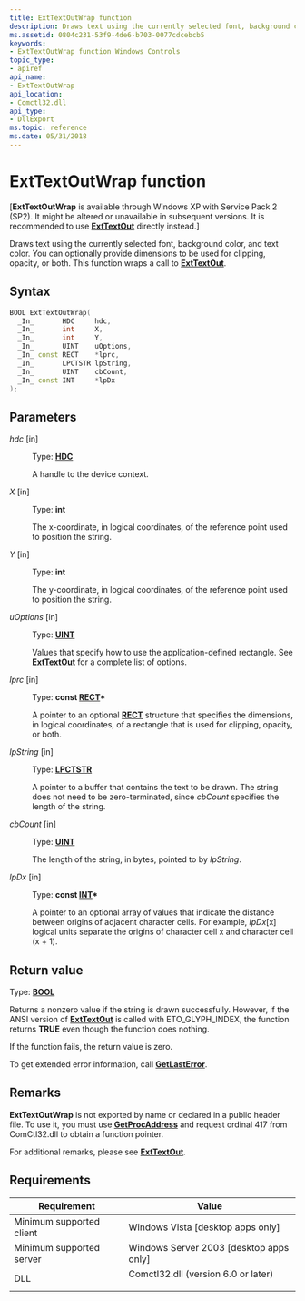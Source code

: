 ```yaml
---
title: ExtTextOutWrap function
description: Draws text using the currently selected font, background color, and text color. You can optionally provide dimensions to be used for clipping, opacity, or both. This function wraps a call to ExtTextOut.
ms.assetid: 0804c231-53f9-4de6-b703-0077cdcebcb5
keywords:
- ExtTextOutWrap function Windows Controls
topic_type:
- apiref
api_name:
- ExtTextOutWrap
api_location:
- Comctl32.dll
api_type:
- DllExport
ms.topic: reference
ms.date: 05/31/2018
---
```


# ExtTextOutWrap function

\[**ExtTextOutWrap** is available through Windows XP with Service Pack 2 (SP2). It might be altered or unavailable in subsequent versions. It is recommended to use [**ExtTextOut**](/windows/desktop/api/wingdi/nf-wingdi-exttextouta) directly instead.\]

Draws text using the currently selected font, background color, and text color. You can optionally provide dimensions to be used for clipping, opacity, or both. This function wraps a call to [**ExtTextOut**](/windows/desktop/api/wingdi/nf-wingdi-exttextouta).

## Syntax


```C++
BOOL ExtTextOutWrap(
  _In_       HDC     hdc,
  _In_       int     X,
  _In_       int     Y,
  _In_       UINT    uOptions,
  _In_ const RECT    *lprc,
  _In_       LPCTSTR lpString,
  _In_       UINT    cbCount,
  _In_ const INT     *lpDx
);
```



## Parameters

<dl> <dt>

*hdc* \[in\]
</dt> <dd>

Type: **[**HDC**](/windows/desktop/WinProg/windows-data-types)**

A handle to the device context.

</dd> <dt>

*X* \[in\]
</dt> <dd>

Type: **int**

The x-coordinate, in logical coordinates, of the reference point used to position the string.

</dd> <dt>

*Y* \[in\]
</dt> <dd>

Type: **int**

The y-coordinate, in logical coordinates, of the reference point used to position the string.

</dd> <dt>

*uOptions* \[in\]
</dt> <dd>

Type: **[**UINT**](/windows/desktop/WinProg/windows-data-types)**

Values that specify how to use the application-defined rectangle. See [**ExtTextOut**](/windows/desktop/api/wingdi/nf-wingdi-exttextouta) for a complete list of options.

</dd> <dt>

*lprc* \[in\]
</dt> <dd>

Type: **const [**RECT**](/previous-versions//dd162897(v=vs.85))\***

A pointer to an optional [**RECT**](/previous-versions//dd162897(v=vs.85)) structure that specifies the dimensions, in logical coordinates, of a rectangle that is used for clipping, opacity, or both.

</dd> <dt>

*lpString* \[in\]
</dt> <dd>

Type: **[**LPCTSTR**](/windows/desktop/WinProg/windows-data-types)**

A pointer to a buffer that contains the text to be drawn. The string does not need to be zero-terminated, since *cbCount* specifies the length of the string.

</dd> <dt>

*cbCount* \[in\]
</dt> <dd>

Type: **[**UINT**](/windows/desktop/WinProg/windows-data-types)**

The length of the string, in bytes, pointed to by *lpString*.

</dd> <dt>

*lpDx* \[in\]
</dt> <dd>

Type: **const [**INT**](/windows/desktop/WinProg/windows-data-types)\***

A pointer to an optional array of values that indicate the distance between origins of adjacent character cells. For example, *lpDx*\[x\] logical units separate the origins of character cell x and character cell (x + 1).

</dd> </dl>

## Return value

Type: **[**BOOL**](/windows/desktop/WinProg/windows-data-types)**

Returns a nonzero value if the string is drawn successfully. However, if the ANSI version of [**ExtTextOut**](/windows/desktop/api/wingdi/nf-wingdi-exttextouta) is called with ETO\_GLYPH\_INDEX, the function returns **TRUE** even though the function does nothing.

If the function fails, the return value is zero.

To get extended error information, call [**GetLastError**](/windows/desktop/api/errhandlingapi/nf-errhandlingapi-getlasterror).

## Remarks

**ExtTextOutWrap** is not exported by name or declared in a public header file. To use it, you must use [**GetProcAddress**](/windows/desktop/api/libloaderapi/nf-libloaderapi-getprocaddress) and request ordinal 417 from ComCtl32.dll to obtain a function pointer.

For additional remarks, please see [**ExtTextOut**](/windows/desktop/api/wingdi/nf-wingdi-exttextouta).

## Requirements



| Requirement | Value |
|-------------------------------------|----------------------------------------------------------------------------------------------------------------|
| Minimum supported client<br/> | Windows Vista \[desktop apps only\]<br/>                                                                 |
| Minimum supported server<br/> | Windows Server 2003 \[desktop apps only\]<br/>                                                           |
| DLL<br/>                      | <dl> <dt>Comctl32.dll (version 6.0 or later)</dt> </dl> |



 

